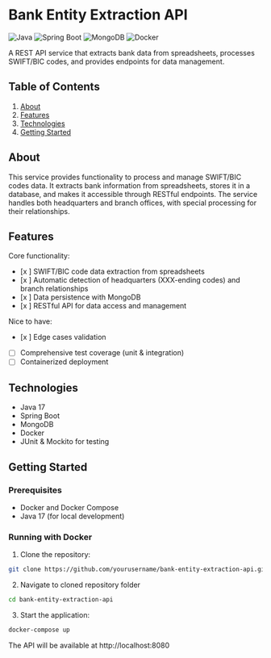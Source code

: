 # Bank Entity Extraction API

![Java](https://img.shields.io/badge/Java-17-brightgreen)
![Spring Boot](https://img.shields.io/badge/Spring%20Boot-3.4.3-green)
![MongoDB](https://img.shields.io/badge/MongoDB-Latest-success)
![Docker](https://img.shields.io/badge/Docker-Enabled-blue)

A REST API service that extracts bank data from spreadsheets, processes SWIFT/BIC codes, and provides endpoints for data management.

## Table of Contents

1. [About](#about)
2. [Features](#features)
3. [Technologies](#technologies)
4. [Getting Started](#getting-started)

## About

This service provides functionality to process and manage SWIFT/BIC codes data. It extracts bank information from spreadsheets, stores it in a database, and makes it accessible through RESTful endpoints. The service handles both headquarters and branch offices, with special processing for their relationships.

## Features

Core functionality:
- [x ] SWIFT/BIC code data extraction from spreadsheets
- [x ] Automatic detection of headquarters (XXX-ending codes) and branch relationships
- [x ] Data persistence with MongoDB
- [x ] RESTful API for data access and management

Nice to have:
- [x ] Edge cases validation
- [ ] Comprehensive test coverage (unit & integration)
- [ ] Containerized deployment

## Technologies

- Java 17
- Spring Boot
- MongoDB
- Docker
- JUnit & Mockito for testing

## Getting Started

### Prerequisites

- Docker and Docker Compose
- Java 17 (for local development)

### Running with Docker

1. Clone the repository:
```bash
git clone https://github.com/yourusername/bank-entity-extraction-api.git
```
2. Navigate to cloned repository folder
```bash
cd bank-entity-extraction-api
```
3. Start the application:
```bash
docker-compose up
```

The API will be available at http://localhost:8080